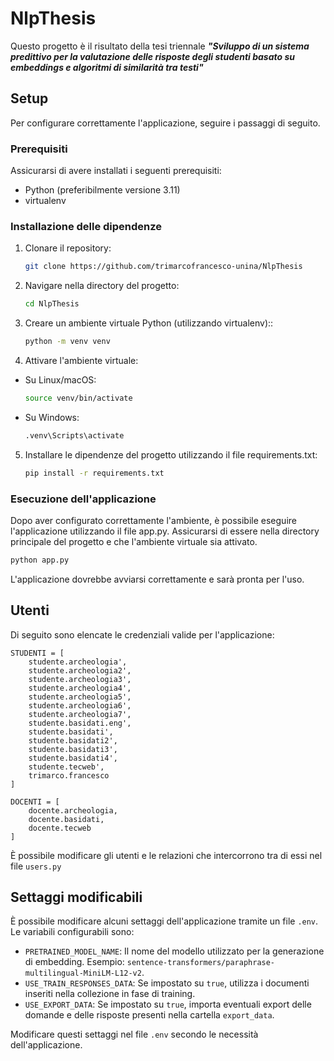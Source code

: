 # NlpThesis

Questo progetto è il risultato della tesi triennale ***"Sviluppo di un sistema predittivo per la valutazione delle risposte degli studenti basato su embeddings e algoritmi di similarità tra testi"***

## Setup

Per configurare correttamente l'applicazione, seguire i passaggi di seguito.

### Prerequisiti

Assicurarsi di avere installati i seguenti prerequisiti:

- Python (preferibilmente versione 3.11)
- virtualenv

### Installazione delle dipendenze

1. Clonare il repository:

   ```bash
   git clone https://github.com/trimarcofrancesco-unina/NlpThesis

2. Navigare nella directory del progetto:

   ```bash
   cd NlpThesis

3. Creare un ambiente virtuale Python (utilizzando virtualenv)::

   ```bash
   python -m venv venv

4. Attivare l'ambiente virtuale:
- Su Linux/macOS:
   ```bash
   source venv/bin/activate
- Su Windows:
   ```bash
   .venv\Scripts\activate

5. Installare le dipendenze del progetto utilizzando il file requirements.txt:
   ```bash
   pip install -r requirements.txt

### Esecuzione dell'applicazione

Dopo aver configurato correttamente l'ambiente, è possibile eseguire l'applicazione utilizzando il file app.py. Assicurarsi di essere nella directory principale del progetto e che l'ambiente virtuale sia attivato.
   ```bash
   python app.py
```
L'applicazione dovrebbe avviarsi correttamente e sarà pronta per l'uso.

## Utenti

Di seguito sono elencate le credenziali valide per l'applicazione:

```
STUDENTI = [
    studente.archeologia',
    studente.archeologia2',
    studente.archeologia3',
    studente.archeologia4',
    studente.archeologia5',
    studente.archeologia6',
    studente.archeologia7',
    studente.basidati.eng',
    studente.basidati',
    studente.basidati2',
    studente.basidati3',
    studente.basidati4',
    studente.tecweb',
    trimarco.francesco
]

DOCENTI = [
    docente.archeologia,
    docente.basidati,
    docente.tecweb
]

```
È possibile modificare gli utenti e le relazioni che intercorrono tra di essi nel file `users.py`

## Settaggi modificabili

È possibile modificare alcuni settaggi dell'applicazione tramite un file `.env`. Le variabili configurabili sono:

- `PRETRAINED_MODEL_NAME`: Il nome del modello utilizzato per la generazione di embedding. Esempio: `sentence-transformers/paraphrase-multilingual-MiniLM-L12-v2`.
- `USE_TRAIN_RESPONSES_DATA`: Se impostato su `true`, utilizza i documenti inseriti nella collezione in fase di training.
- `USE_EXPORT_DATA`: Se impostato su `true`, importa eventuali export delle domande e delle risposte presenti nella cartella `export_data`.

Modificare questi settaggi nel file `.env` secondo le necessità dell'applicazione.

